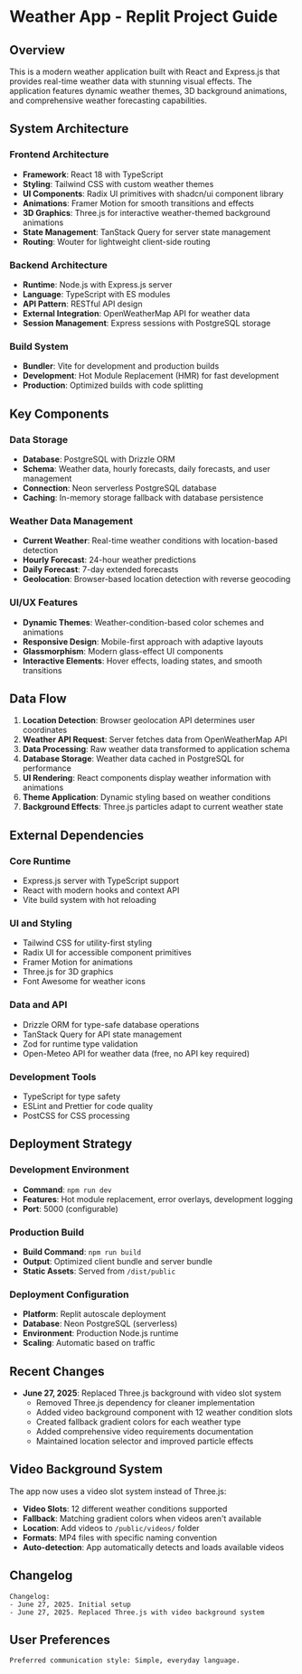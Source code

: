 # Weather App - Replit Project Guide

## Overview

This is a modern weather application built with React and Express.js that provides real-time weather data with stunning visual effects. The application features dynamic weather themes, 3D background animations, and comprehensive weather forecasting capabilities.

## System Architecture

### Frontend Architecture
- **Framework**: React 18 with TypeScript
- **Styling**: Tailwind CSS with custom weather themes
- **UI Components**: Radix UI primitives with shadcn/ui component library
- **Animations**: Framer Motion for smooth transitions and effects
- **3D Graphics**: Three.js for interactive weather-themed background animations
- **State Management**: TanStack Query for server state management
- **Routing**: Wouter for lightweight client-side routing

### Backend Architecture
- **Runtime**: Node.js with Express.js server
- **Language**: TypeScript with ES modules
- **API Pattern**: RESTful API design
- **External Integration**: OpenWeatherMap API for weather data
- **Session Management**: Express sessions with PostgreSQL storage

### Build System
- **Bundler**: Vite for development and production builds
- **Development**: Hot Module Replacement (HMR) for fast development
- **Production**: Optimized builds with code splitting

## Key Components

### Data Storage
- **Database**: PostgreSQL with Drizzle ORM
- **Schema**: Weather data, hourly forecasts, daily forecasts, and user management
- **Connection**: Neon serverless PostgreSQL database
- **Caching**: In-memory storage fallback with database persistence

### Weather Data Management
- **Current Weather**: Real-time weather conditions with location-based detection
- **Hourly Forecast**: 24-hour weather predictions
- **Daily Forecast**: 7-day extended forecasts
- **Geolocation**: Browser-based location detection with reverse geocoding

### UI/UX Features
- **Dynamic Themes**: Weather-condition-based color schemes and animations
- **Responsive Design**: Mobile-first approach with adaptive layouts
- **Glassmorphism**: Modern glass-effect UI components
- **Interactive Elements**: Hover effects, loading states, and smooth transitions

## Data Flow

1. **Location Detection**: Browser geolocation API determines user coordinates
2. **Weather API Request**: Server fetches data from OpenWeatherMap API
3. **Data Processing**: Raw weather data transformed to application schema
4. **Database Storage**: Weather data cached in PostgreSQL for performance
5. **UI Rendering**: React components display weather information with animations
6. **Theme Application**: Dynamic styling based on weather conditions
7. **Background Effects**: Three.js particles adapt to current weather state

## External Dependencies

### Core Runtime
- Express.js server with TypeScript support
- React with modern hooks and context API
- Vite build system with hot reloading

### UI and Styling
- Tailwind CSS for utility-first styling
- Radix UI for accessible component primitives
- Framer Motion for animations
- Three.js for 3D graphics
- Font Awesome for weather icons

### Data and API
- Drizzle ORM for type-safe database operations
- TanStack Query for API state management
- Zod for runtime type validation
- Open-Meteo API for weather data (free, no API key required)

### Development Tools
- TypeScript for type safety
- ESLint and Prettier for code quality
- PostCSS for CSS processing

## Deployment Strategy

### Development Environment
- **Command**: `npm run dev`
- **Features**: Hot module replacement, error overlays, development logging
- **Port**: 5000 (configurable)

### Production Build
- **Build Command**: `npm run build`
- **Output**: Optimized client bundle and server bundle
- **Static Assets**: Served from `/dist/public`

### Deployment Configuration
- **Platform**: Replit autoscale deployment
- **Database**: Neon PostgreSQL (serverless)
- **Environment**: Production Node.js runtime
- **Scaling**: Automatic based on traffic

## Recent Changes

- **June 27, 2025**: Replaced Three.js background with video slot system
  - Removed Three.js dependency for cleaner implementation
  - Added video background component with 12 weather condition slots
  - Created fallback gradient colors for each weather type
  - Added comprehensive video requirements documentation
  - Maintained location selector and improved particle effects

## Video Background System

The app now uses a video slot system instead of Three.js:
- **Video Slots**: 12 different weather conditions supported
- **Fallback**: Matching gradient colors when videos aren't available
- **Location**: Add videos to `/public/videos/` folder
- **Formats**: MP4 files with specific naming convention
- **Auto-detection**: App automatically detects and loads available videos

## Changelog

```
Changelog:
- June 27, 2025. Initial setup
- June 27, 2025. Replaced Three.js with video background system
```

## User Preferences

```
Preferred communication style: Simple, everyday language.
```